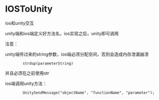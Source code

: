 # IOSToUnity

ios和unity交互

unity端和ios端定义好方法名，ios实现之后，unity即可调用

注意：

unity端传过来的string参数，ios端必须分配空间，否则会造成内存泄漏崩溃

            strdup(parameterString)
            
并且必须在之前使用str

ios端调用unity方法：
            
            UnitySendMessage("objectName", "functionName", "parameter");


